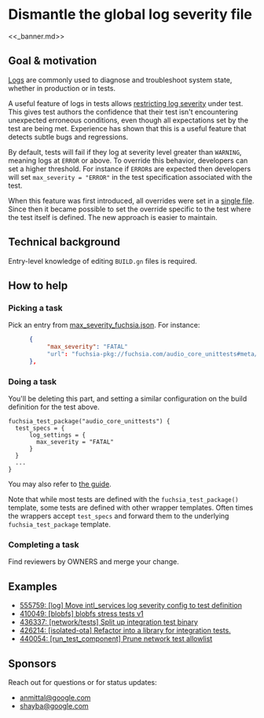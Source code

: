 # Dismantle the global log severity file

<<_banner.md>>

## Goal & motivation

[Logs][logs] are commonly used to diagnose and troubleshoot system state,
whether in production or in tests.

A useful feature of logs in tests allows [restricting log severity][logs-tests]
under test. This gives test authors the confidence that their test isn't
encountering unexpected erroneous conditions, even though all expectations set
by the test are being met. Experience has shown that this is a useful feature
that detects subtle bugs and regressions.

By default, tests will fail if they log at severity level greater than
`WARNING`, meaning logs at `ERROR` or above.
To override this behavior, developers can set a higher threshold. For instance
if `ERROR`s are expected then developers will set `max_severity = "ERROR"` in
the test specification associated with the test.

When this feature was first introduced, all overrides were set in a
[single file][restrict-legacy]. Since then it became possible to set the
override specific to the test where the test itself is defined. The new approach
is easier to maintain.

## Technical background

Entry-level knowledge of editing `BUILD.gn` files is required.

## How to help

### Picking a task

Pick an entry from [max_severity_fuchsia.json][max-severity-json].
For instance:

```json
      {
           "max_severity": "FATAL"
           "url": "fuchsia-pkg://fuchsia.com/audio_core_unittests#meta/audio_core_unittests.cmx"
      },
```

### Doing a task

You'll be deleting this part, and setting a similar configuration on the build
definition for the test above.

```gn
fuchsia_test_package("audio_core_unittests") {
  test_specs = {
      log_settings = {
        max_severity = "FATAL"
      }
  }
  ...
}
```

You may also refer to [the guide][logs-tests].

Note that while most tests are defined with the `fuchsia_test_package()`
template, some tests are defined with other wrapper templates. Often times the
wrappers accept `test_specs` and forward them to the underlying
`fuchsia_test_package` template.

### Completing a task

Find reviewers by OWNERS and merge your change.

## Examples

*   [555759: [log] Move intl_services log severity config to test definition](https://fuchsia-review.googlesource.com/c/fuchsia/+/555759)
*   [410049: [blobfs] blobfs stress tests v1](https://fuchsia-review.googlesource.com/c/fuchsia/+/410049)
*   [436337: [network/tests] Split up integration test binary](https://fuchsia-review.googlesource.com/c/fuchsia/+/436337)
*   [426214: [isolated-ota] Refactor into a library for integration tests.](https://fuchsia-review.googlesource.com/c/fuchsia/+/426214)
*   [440054: [run_test_component] Prune network test allowlist](https://fuchsia-review.googlesource.com/c/fuchsia/+/440054)

## Sponsors

Reach out for questions or for status updates:

*   <anmittal@google.com>
*   <shayba@google.com>

[logs]: /concepts/components/diagnostics/logs/README.md
[logs-tests]: /development/diagnostics/test_and_logs.md
[max-severity-json]: https://fuchsia.googlesource.com/fuchsia/+/589aecf5a99689e33621137355b79dcebf6e0c48/garnet/bin/run_test_component/max_severity_fuchsia.json
[restrict-legacy]: https://fuchsia.googlesource.com/fuchsia/+/66ed695f5c0fcf9ef642fb8736f3a85264e18bfd/docs/concepts/testing/test_component.md#restricting-log-severity
